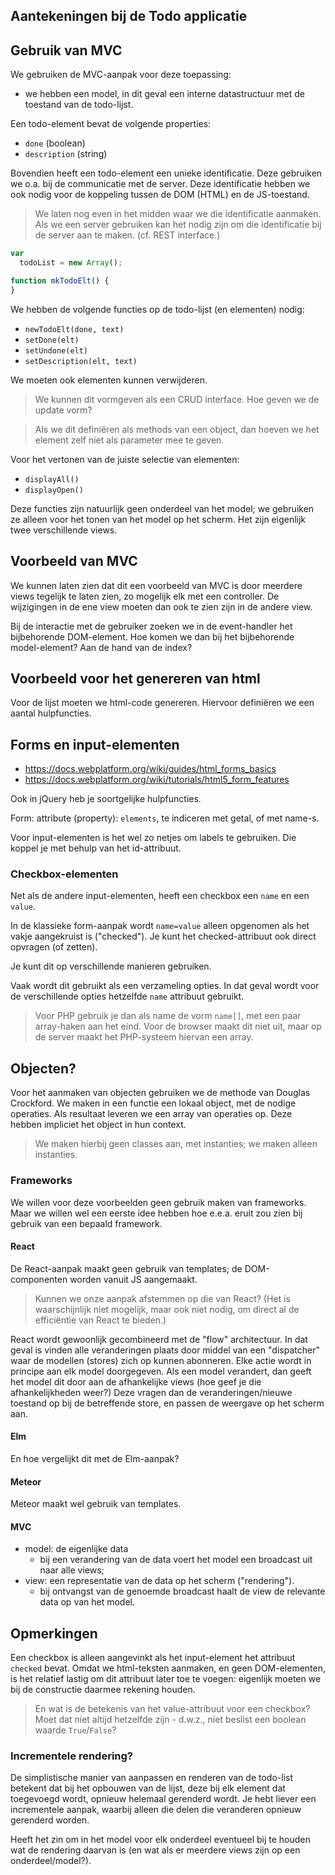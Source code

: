 ## Aantekeningen bij de Todo applicatie

## Gebruik van MVC

We gebruiken de MVC-aanpak voor deze toepassing:

* we hebben een model, in dit geval een interne datastructuur met de toestand van de todo-lijst.

Een todo-element bevat de volgende properties:

* `done` (boolean)
* `description` (string)

Bovendien heeft een todo-element een unieke identificatie. Deze gebruiken we o.a. bij de communicatie met de server. Deze identificatie hebben we ook nodig voor de koppeling tussen de DOM (HTML) en de JS-toestand.

> We laten nog even in het midden waar we die identificatie aanmaken. Als we een server gebruiken kan het nodig zijn om die identificatie bij de server aan te maken. (cf. REST interface.)

```js
var
  todoList = new Array();

function mkTodoElt() {
}

```

We hebben de volgende functies op de todo-lijst (en elementen) nodig:

* `newTodoElt(done, text)`
* `setDone(elt)`
* `setUndone(elt)`
* `setDescription(elt, text)`

We moeten ook elementen kunnen verwijderen.

> We kunnen dit vormgeven als een CRUD interface. Hoe geven we de update vorm?

> Als we dit definiëren als methods van een object, dan hoeven we het element zelf niet als parameter mee te geven.

Voor het vertonen van de juiste selectie van elementen:

* `displayAll()`
* `displayOpen()`

Deze functies zijn natuurlijk geen onderdeel van het model; we gebruiken ze alleen voor het tonen van het model op het scherm. Het zijn eigenlijk twee verschillende views.


## Voorbeeld van MVC

We kunnen laten zien dat dit een voorbeeld van MVC is door meerdere views tegelijk te laten zien, zo mogelijk elk met een controller. De wijzigingen in de ene view moeten dan ook te zien zijn in de andere view.

Bij de interactie met de gebruiker zoeken we in de event-handler het bijbehorende DOM-element. Hoe komen we dan bij het bijbehorende model-element? Aan de hand van de index?

## Voorbeeld voor het genereren van html

Voor de lijst moeten we html-code genereren. Hiervoor definiëren we een aantal hulpfuncties.

## Forms en input-elementen

* https://docs.webplatform.org/wiki/guides/html_forms_basics
* https://docs.webplatform.org/wiki/tutorials/html5_form_features

Ook in jQuery heb je soortgelijke hulpfuncties.

Form: attribute (property): `elements`, te indiceren met getal, of met name-s.

Voor input-elementen is het wel zo netjes om labels te gebruiken. Die koppel je met behulp van het id-attribuut.

### Checkbox-elementen

Net als de andere input-elementen, heeft een checkbox een `name` en een `value`.

In de klassieke form-aanpak wordt `name=value` alleen opgenomen als het vakje aangekruist is ("checked"). Je kunt het checked-attribuut ook direct opvragen (of zetten).

Je kunt dit op verschillende manieren gebruiken.

Vaak wordt dit gebruikt als een verzameling opties. In dat geval wordt voor de verschillende opties hetzelfde `name` attribuut gebruikt.

> Voor PHP gebruik je dan als name de vorm `name[]`, met een paar array-haken aan het eind. Voor de browser maakt dit niet uit, maar op de server maakt het PHP-systeem hiervan een array.

## Objecten?

Voor het aanmaken van objecten gebruiken we de methode van Douglas Crockford. We maken in een functie een lokaal object, met de nodige operaties. Als resultaat leveren we een array van operaties op. Deze hebben impliciet het object in hun context.

> We maken hierbij geen classes aan, met instanties; we maken alleen instanties.

### Frameworks

We willen voor deze voorbeelden geen gebruik maken van frameworks. Maar we willen wel een eerste idee hebben hoe e.e.a. eruit zou zien bij gebruik van een bepaald framework.

#### React

De React-aanpak maakt geen gebruik van templates; de DOM-componenten worden vanuit JS aangemaakt.

> Kunnen we onze aanpak afstemmen op die van React? (Het is waarschijnlijk niet mogelijk, maar ook niet nodig, om direct al de efficiëntie van React te bieden.)

React wordt gewoonlijk gecombineerd met de "flow" architectuur. In dat geval is vinden alle veranderingen plaats door middel van een "dispatcher" waar de modellen (stores) zich op kunnen abonneren. Elke actie wordt in principe aan elk model doorgegeven. Als een model verandert, dan geeft het model dit door aan de afhankelijke views (hoe geef je die afhankelijkheden weer?) Deze vragen dan de veranderingen/nieuwe toestand op bij de betreffende store, en passen de weergave op het scherm aan.

#### Elm

En hoe vergelijkt dit met de Elm-aanpak?

#### Meteor

Meteor maakt wel gebruik van templates.

#### MVC

* model: de eigenlijke data
    * bij een verandering van de data voert het model een broadcast uit naar alle views;
* view: een representatie van de data op het scherm ("rendering").
    * bij ontvangst van de genoemde broadcast haalt de view de relevante data op van het model.
    
## Opmerkingen

Een checkbox is alleen aangevinkt als het input-element het attribuut `checked` bevat. Omdat we html-teksten aanmaken, en geen DOM-elementen, is het relatief lastig om dit attribuut later toe te voegen: eigenlijk moeten we bij de constructie daarmee rekening houden.

> En wat is de betekenis van het value-attribuut voor een checkbox? Moet dat niet altijd hetzelfde zijn - d.w.z., niet beslist een boolean waarde `True`/`False`?

### Incrementele rendering?

De simplistische manier van aanpassen en renderen van de todo-list betekent dat bij het opbouwen van de lijst, deze bij elk element dat toegevoegd wordt, opnieuw helemaal gerenderd wordt. Je hebt liever een incrementele aanpak, waarbij alleen die delen die veranderen opnieuw gerenderd worden.

Heeft het zin om in het model voor elk onderdeel eventueel bij te houden wat de rendering daarvan is (en wat als er meerdere views zijn op een onderdeel/model?).
